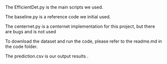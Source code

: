 The EfficientDet.py is the main scripts we used. 

The baseline.py is a reference code we initial used. 

The centernet.py is a centernet implementation for this project, but there are bugs and is not used

To download the dataset and run the code, please refer to the readme.md in the code folder.

The prediction.csv is our output results .
